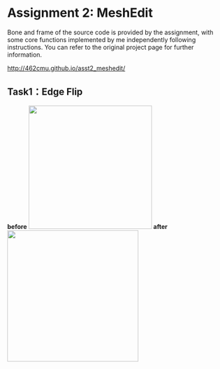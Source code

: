 # Assignment 2: MeshEdit

Bone and frame of the source code is provided by the assignment, with some core functions implemented by me independently following instructions. You can refer to the original project page for further information.

http://462cmu.github.io/asst2_meshedit/

## Task1：Edge Flip

**before**
<img src="http://imglf5.nosdn.127.net/img/L3pWV1luYk9ob2RzMHpOVGJxVzhKaHlMRVhDWEJkc1BXRXA5WldhUlN2WmEvSEljS2I3dHRnPT0.jpg?imageView&thumbnail=1680x0&quality=96&stripmeta=0&type=jpg" width="282"> **after**
<img src="http://imglf6.nosdn.127.net/img/L3pWV1luYk9ob2RzMHpOVGJxVzhKbCsrUWNGODh3SXFNUjI4UDlRMDJVWXBma1pBcnNDMjdRPT0.jpg?imageView&thumbnail=1680x0&quality=96&stripmeta=0&type=jpg" width="300">
